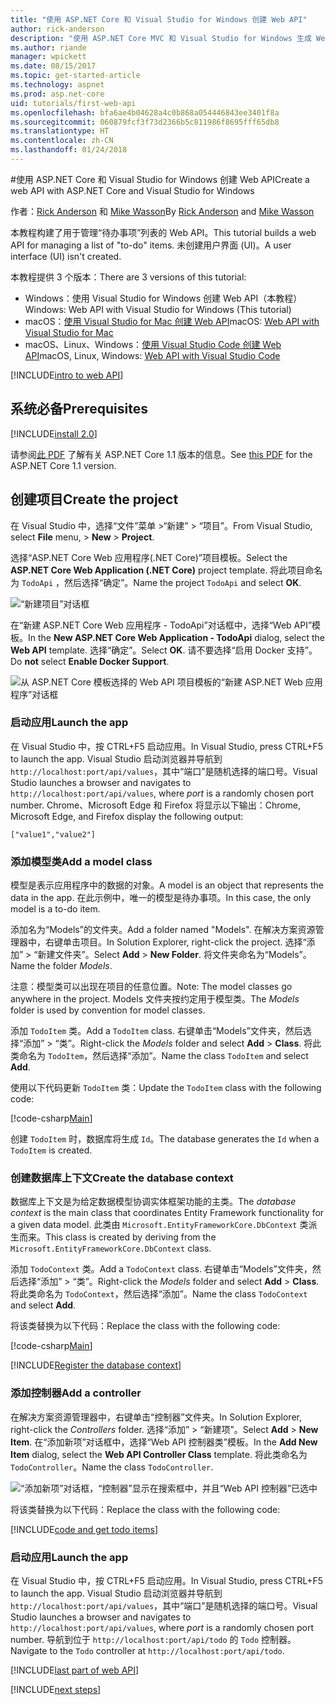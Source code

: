 ```yaml
---
title: "使用 ASP.NET Core 和 Visual Studio for Windows 创建 Web API"
author: rick-anderson
description: "使用 ASP.NET Core MVC 和 Visual Studio for Windows 生成 Web API"
ms.author: riande
manager: wpickett
ms.date: 08/15/2017
ms.topic: get-started-article
ms.technology: aspnet
ms.prod: asp.net-core
uid: tutorials/first-web-api
ms.openlocfilehash: bfa6ae4b04628a4c0b868a054446843ee3401f8a
ms.sourcegitcommit: 060879fcf3f73d2366b5c811986f8695fff65db8
ms.translationtype: HT
ms.contentlocale: zh-CN
ms.lasthandoff: 01/24/2018
---
```

#<a name="create-a-web-api-with-aspnet-core-and-visual-studio-for-windows"></a><span data-ttu-id="51957-103">使用 ASP.NET Core 和 Visual Studio for Windows 创建 Web API</span><span class="sxs-lookup"><span data-stu-id="51957-103">Create a web API with ASP.NET Core and Visual Studio for Windows</span></span>

<span data-ttu-id="51957-104">作者：[Rick Anderson](https://twitter.com/RickAndMSFT) 和 [Mike Wasson](https://github.com/mikewasson)</span><span class="sxs-lookup"><span data-stu-id="51957-104">By [Rick Anderson](https://twitter.com/RickAndMSFT) and [Mike Wasson](https://github.com/mikewasson)</span></span>

<span data-ttu-id="51957-105">本教程构建了用于管理“待办事项”列表的 Web API。</span><span class="sxs-lookup"><span data-stu-id="51957-105">This tutorial builds a web API for managing a list of "to-do" items.</span></span> <span data-ttu-id="51957-106">未创建用户界面 (UI)。</span><span class="sxs-lookup"><span data-stu-id="51957-106">A user interface (UI) isn't created.</span></span>

<span data-ttu-id="51957-107">本教程提供 3 个版本：</span><span class="sxs-lookup"><span data-stu-id="51957-107">There are 3 versions of this tutorial:</span></span>

* <span data-ttu-id="51957-108">Windows：使用 Visual Studio for Windows 创建 Web API（本教程）</span><span class="sxs-lookup"><span data-stu-id="51957-108">Windows: Web API with Visual Studio for Windows (This tutorial)</span></span>
* <span data-ttu-id="51957-109">macOS：[使用 Visual Studio for Mac 创建 Web API](xref:tutorials/first-web-api-mac)</span><span class="sxs-lookup"><span data-stu-id="51957-109">macOS: [Web API with Visual Studio for Mac](xref:tutorials/first-web-api-mac)</span></span>
* <span data-ttu-id="51957-110">macOS、Linux、Windows：[使用 Visual Studio Code 创建 Web API](xref:tutorials/web-api-vsc)</span><span class="sxs-lookup"><span data-stu-id="51957-110">macOS, Linux, Windows: [Web API with Visual Studio Code](xref:tutorials/web-api-vsc)</span></span>

<!-- WARNING: The code AND images in this doc are used by uid: tutorials/web-api-vsc, tutorials/first-web-api-mac and tutorials/first-web-api. If you change any code/images in this tutorial, update uid: tutorials/web-api-vsc -->

[!INCLUDE[intro to web API](../includes/webApi/intro.md)]

## <a name="prerequisites"></a><span data-ttu-id="51957-111">系统必备</span><span class="sxs-lookup"><span data-stu-id="51957-111">Prerequisites</span></span>

[!INCLUDE[install 2.0](../includes/install2.0.md)]

<span data-ttu-id="51957-112">请参阅[此 PDF](https://github.com/aspnet/Docs/blob/master/aspnetcore/tutorials/first-web-api/_static/_webAPI.pdf) 了解有关 ASP.NET Core 1.1 版本的信息。</span><span class="sxs-lookup"><span data-stu-id="51957-112">See [this PDF](https://github.com/aspnet/Docs/blob/master/aspnetcore/tutorials/first-web-api/_static/_webAPI.pdf) for the ASP.NET Core 1.1 version.</span></span>

## <a name="create-the-project"></a><span data-ttu-id="51957-113">创建项目</span><span class="sxs-lookup"><span data-stu-id="51957-113">Create the project</span></span>

<span data-ttu-id="51957-114">在 Visual Studio 中，选择“文件”菜单 >“新建” > “项目”。</span><span class="sxs-lookup"><span data-stu-id="51957-114">From Visual Studio, select **File** menu, > **New** > **Project**.</span></span>

<span data-ttu-id="51957-115">选择“ASP.NET Core Web 应用程序(.NET Core)”项目模板。</span><span class="sxs-lookup"><span data-stu-id="51957-115">Select the **ASP.NET Core Web Application (.NET Core)** project template.</span></span> <span data-ttu-id="51957-116">将此项目命名为 `TodoApi` ，然后选择“确定”。</span><span class="sxs-lookup"><span data-stu-id="51957-116">Name the project `TodoApi` and select **OK**.</span></span>

![“新建项目”对话框](first-web-api/_static/new-project.png)

<span data-ttu-id="51957-118">在“新建 ASP.NET Core Web 应用程序 - TodoApi”对话框中，选择“Web API”模板。</span><span class="sxs-lookup"><span data-stu-id="51957-118">In the **New ASP.NET Core Web Application - TodoApi** dialog, select the **Web API** template.</span></span> <span data-ttu-id="51957-119">选择“确定”。</span><span class="sxs-lookup"><span data-stu-id="51957-119">Select **OK**.</span></span> <span data-ttu-id="51957-120">请不要选择“启用 Docker 支持”。</span><span class="sxs-lookup"><span data-stu-id="51957-120">Do **not** select **Enable Docker Support**.</span></span>

![从 ASP.NET Core 模板选择的 Web API 项目模板的“新建 ASP.NET Web 应用程序”对话框](first-web-api/_static/web-api-project.png)

### <a name="launch-the-app"></a><span data-ttu-id="51957-122">启动应用</span><span class="sxs-lookup"><span data-stu-id="51957-122">Launch the app</span></span>

<span data-ttu-id="51957-123">在 Visual Studio 中，按 CTRL+F5 启动应用。</span><span class="sxs-lookup"><span data-stu-id="51957-123">In Visual Studio, press CTRL+F5 to launch the app.</span></span> <span data-ttu-id="51957-124">Visual Studio 启动浏览器并导航到 `http://localhost:port/api/values`，其中“端口”是随机选择的端口号。</span><span class="sxs-lookup"><span data-stu-id="51957-124">Visual Studio launches a browser and navigates to `http://localhost:port/api/values`, where *port* is a randomly chosen port number.</span></span> <span data-ttu-id="51957-125">Chrome、Microsoft Edge 和 Firefox 将显示以下输出：</span><span class="sxs-lookup"><span data-stu-id="51957-125">Chrome, Microsoft Edge, and Firefox display the following output:</span></span>

```
["value1","value2"]
```

### <a name="add-a-model-class"></a><span data-ttu-id="51957-126">添加模型类</span><span class="sxs-lookup"><span data-stu-id="51957-126">Add a model class</span></span>

<span data-ttu-id="51957-127">模型是表示应用程序中的数据的对象。</span><span class="sxs-lookup"><span data-stu-id="51957-127">A model is an object that represents the data in the app.</span></span> <span data-ttu-id="51957-128">在此示例中，唯一的模型是待办事项。</span><span class="sxs-lookup"><span data-stu-id="51957-128">In this case, the only model is a to-do item.</span></span>

<span data-ttu-id="51957-129">添加名为“Models”的文件夹。</span><span class="sxs-lookup"><span data-stu-id="51957-129">Add a folder named "Models".</span></span> <span data-ttu-id="51957-130">在解决方案资源管理器中，右键单击项目。</span><span class="sxs-lookup"><span data-stu-id="51957-130">In Solution Explorer, right-click the project.</span></span> <span data-ttu-id="51957-131">选择“添加” > “新建文件夹”。</span><span class="sxs-lookup"><span data-stu-id="51957-131">Select **Add** > **New Folder**.</span></span> <span data-ttu-id="51957-132">将文件夹命名为“Models”。</span><span class="sxs-lookup"><span data-stu-id="51957-132">Name the folder *Models*.</span></span>

<span data-ttu-id="51957-133">注意：模型类可以出现在项目的任意位置。</span><span class="sxs-lookup"><span data-stu-id="51957-133">Note: The model classes go anywhere in the project.</span></span> <span data-ttu-id="51957-134">Models 文件夹按约定用于模型类。</span><span class="sxs-lookup"><span data-stu-id="51957-134">The *Models* folder is used by convention for model classes.</span></span>

<span data-ttu-id="51957-135">添加 `TodoItem` 类。</span><span class="sxs-lookup"><span data-stu-id="51957-135">Add a `TodoItem` class.</span></span> <span data-ttu-id="51957-136">右键单击“Models”文件夹，然后选择“添加” > “类”。</span><span class="sxs-lookup"><span data-stu-id="51957-136">Right-click the *Models* folder and select **Add** > **Class**.</span></span> <span data-ttu-id="51957-137">将此类命名为 `TodoItem`，然后选择“添加”。</span><span class="sxs-lookup"><span data-stu-id="51957-137">Name the class `TodoItem` and select **Add**.</span></span>

<span data-ttu-id="51957-138">使用以下代码更新 `TodoItem` 类：</span><span class="sxs-lookup"><span data-stu-id="51957-138">Update the `TodoItem` class with the following code:</span></span>

[!code-csharp[Main](first-web-api/sample/TodoApi/Models/TodoItem.cs)]

<span data-ttu-id="51957-139">创建 `TodoItem` 时，数据库将生成 `Id`。</span><span class="sxs-lookup"><span data-stu-id="51957-139">The database generates the `Id` when a `TodoItem` is created.</span></span>

### <a name="create-the-database-context"></a><span data-ttu-id="51957-140">创建数据库上下文</span><span class="sxs-lookup"><span data-stu-id="51957-140">Create the database context</span></span>

<span data-ttu-id="51957-141">数据库上下文是为给定数据模型协调实体框架功能的主类。</span><span class="sxs-lookup"><span data-stu-id="51957-141">The *database context* is the main class that coordinates Entity Framework functionality for a given data model.</span></span> <span data-ttu-id="51957-142">此类由 `Microsoft.EntityFrameworkCore.DbContext` 类派生而来。</span><span class="sxs-lookup"><span data-stu-id="51957-142">This class is created by deriving from the `Microsoft.EntityFrameworkCore.DbContext` class.</span></span>

<span data-ttu-id="51957-143">添加 `TodoContext` 类。</span><span class="sxs-lookup"><span data-stu-id="51957-143">Add a `TodoContext` class.</span></span> <span data-ttu-id="51957-144">右键单击“Models”文件夹，然后选择“添加” > “类”。</span><span class="sxs-lookup"><span data-stu-id="51957-144">Right-click the *Models* folder and select **Add** > **Class**.</span></span> <span data-ttu-id="51957-145">将此类命名为 `TodoContext`，然后选择“添加”。</span><span class="sxs-lookup"><span data-stu-id="51957-145">Name the class `TodoContext` and select **Add**.</span></span>

<span data-ttu-id="51957-146">将该类替换为以下代码：</span><span class="sxs-lookup"><span data-stu-id="51957-146">Replace the class with the following code:</span></span>

[!code-csharp[Main](first-web-api/sample/TodoApi/Models/TodoContext.cs)]

[!INCLUDE[Register the database context](../includes/webApi/register_dbContext.md)]

### <a name="add-a-controller"></a><span data-ttu-id="51957-147">添加控制器</span><span class="sxs-lookup"><span data-stu-id="51957-147">Add a controller</span></span>

<span data-ttu-id="51957-148">在解决方案资源管理器中，右键单击“控制器”文件夹。</span><span class="sxs-lookup"><span data-stu-id="51957-148">In Solution Explorer, right-click the *Controllers* folder.</span></span> <span data-ttu-id="51957-149">选择“添加” > “新建项”。</span><span class="sxs-lookup"><span data-stu-id="51957-149">Select **Add** > **New Item**.</span></span> <span data-ttu-id="51957-150">在“添加新项”对话框中，选择“Web API 控制器类”模板。</span><span class="sxs-lookup"><span data-stu-id="51957-150">In the **Add New Item** dialog, select the **Web API Controller Class** template.</span></span> <span data-ttu-id="51957-151">将此类命名为 `TodoController`。</span><span class="sxs-lookup"><span data-stu-id="51957-151">Name the class `TodoController`.</span></span>

![“添加新项”对话框，“控制器”显示在搜索框中，并且“Web API 控制器”已选中](first-web-api/_static/new_controller.png)

<span data-ttu-id="51957-153">将该类替换为以下代码：</span><span class="sxs-lookup"><span data-stu-id="51957-153">Replace the class with the following code:</span></span>

[!INCLUDE[code and get todo items](../includes/webApi/getTodoItems.md)]

### <a name="launch-the-app"></a><span data-ttu-id="51957-154">启动应用</span><span class="sxs-lookup"><span data-stu-id="51957-154">Launch the app</span></span>

<span data-ttu-id="51957-155">在 Visual Studio 中，按 CTRL+F5 启动应用。</span><span class="sxs-lookup"><span data-stu-id="51957-155">In Visual Studio, press CTRL+F5 to launch the app.</span></span> <span data-ttu-id="51957-156">Visual Studio 启动浏览器并导航到 `http://localhost:port/api/values`，其中“端口”是随机选择的端口号。</span><span class="sxs-lookup"><span data-stu-id="51957-156">Visual Studio launches a browser and navigates to `http://localhost:port/api/values`, where *port* is a randomly chosen port number.</span></span> <span data-ttu-id="51957-157">导航到位于 `http://localhost:port/api/todo` 的 `Todo` 控制器。</span><span class="sxs-lookup"><span data-stu-id="51957-157">Navigate to the `Todo` controller at `http://localhost:port/api/todo`.</span></span>

[!INCLUDE[last part of web API](../includes/webApi/end.md)]

[!INCLUDE[next steps](../includes/webApi/next.md)]


